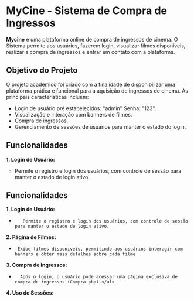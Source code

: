 # MyCine - Sistema de Compra de Ingressos
**Mycine** é uma plataforma online de compra de ingressos de cinema. O Sistema permite aos usuários, fazerem login, visualizar filmes disponíveis, realizar a compra de ingressos e entrar em contato com a plataforma.

## Objetivo do Projeto

O projeto acadêmico foi criado com a finalidade de disponibilizar uma plataforma prática e funcional para a aquisição de ingressos de cinema. As principais características incluem:
* Login de usuário pré estabelecidos: "admin" Senha: "123".
* Visualização e interação com banners de filmes.
* Compra de ingressos.
* Gerenciamento de sessões de usuários para manter o estado do login.

## Funcionalidades  
**1. Login de Usuário:**
<ul type="circle">
    <li>Permite o registro e login dos usuários, com controle de sessão para manter o estado de login ativo.</li>
</ul>

## Funcionalidades  
**1. Login de Usuário:**
*        Permite o registro e login dos usuários, com controle de sessão para manter o estado de login ativo.     
**2. Página de Filmes:**
*      Exibe filmes disponíveis, permitindo aos usuários interagir com banners e obter mais detalhes sobre cada filme.     
**3. Compra de Ingressos:**  
-       Após o login, o usuário pode acessar uma página exclusiva de compra de ingressos (Compra.php).</ul>    
**4. Uso de Sessões:**  



